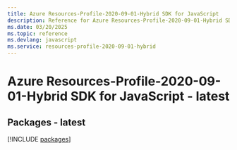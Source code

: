 ```yaml
---
title: Azure Resources-Profile-2020-09-01-Hybrid SDK for JavaScript
description: Reference for Azure Resources-Profile-2020-09-01-Hybrid SDK for JavaScript
ms.date: 03/20/2025
ms.topic: reference
ms.devlang: javascript
ms.service: resources-profile-2020-09-01-hybrid
---
```

# Azure Resources-Profile-2020-09-01-Hybrid SDK for JavaScript - latest
## Packages - latest
[!INCLUDE [packages](resources-profile-2020-09-01-hybrid-index.md)]